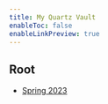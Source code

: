 ```yaml
---
title: My Quartz Vault
enableToc: false
enableLinkPreview: true
---
```

## Root

- [Spring 2023](notes/Spring%202023/Spring%202023.md)
